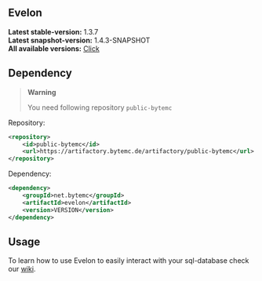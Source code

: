 ## Evelon

**Latest stable-version:** 1.3.7<br>
**Latest snapshot-version:** 1.4.3-SNAPSHOT<br>
**All available versions:** 
<a href="https://artifactory.bytemc.de/ui/native/bytemc-public/net/bytemc/evelon/">Click </a>

## Dependency

> **Warning**
>  
> You need following repository `public-bytemc`

Repository: 
```xml
<repository>
    <id>public-bytemc</id>
    <url>https://artifactory.bytemc.de/artifactory/public-bytemc</url>
</repository>
```
Dependency:
```xml
<dependency>
    <groupId>net.bytemc</groupId>
    <artifactId>evelon</artifactId>
    <version>VERSION</version>
</dependency>
```



## Usage
To learn how to use Evelon to easily interact with your sql-database check our <a href="https://github.com/ByteMCNetzwerk/evelon/wiki">wiki</a>.
